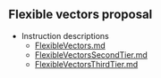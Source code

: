 ## Flexible vectors proposal

- Instruction descriptions
  - [FlexibleVectors.md](FlexibleVectors.md)
  - [FlexibleVectorsSecondTier.md](FlexibleVectorsSecondTier.md)
  - [FlexibleVectorsThirdTier.md](FlexibleVectorsThirdTier.md)

